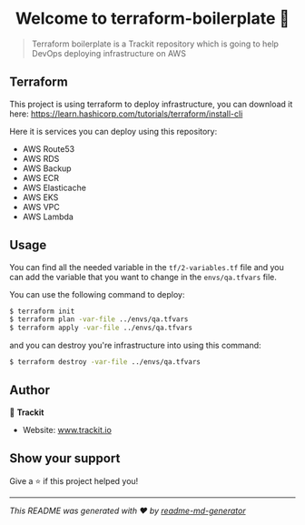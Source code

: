 <h1 style="text-align: center">Welcome to terraform-boilerplate 👋</h1>
<p>
</p>

> Terraform boilerplate is a Trackit repository which is going to help DevOps deploying infrastructure on AWS

## Terraform

This project is using terraform to deploy infrastructure, you can download it here: https://learn.hashicorp.com/tutorials/terraform/install-cli

Here it is services you can deploy using this repository:
- AWS Route53
- AWS RDS
- AWS Backup
- AWS ECR
- AWS Elasticache
- AWS EKS
- AWS VPC
- AWS Lambda

## Usage

You can find all the needed variable in the `tf/2-variables.tf` file
and you can add the variable that you want to change in the `envs/qa.tfvars` file.

You can use the following command to deploy:

```sh
$ terraform init
$ terraform plan -var-file ../envs/qa.tfvars
$ terraform apply -var-file ../envs/qa.tfvars
```

and you can destroy you're infrastructure into using this command:

```sh
$ terraform destroy -var-file ../envs/qa.tfvars
```

## Author

👤 **Trackit**

* Website: www.trackit.io

## Show your support

Give a ⭐️ if this project helped you!

***
_This README was generated with ❤️ by [readme-md-generator](https://github.com/kefranabg/readme-md-generator)_